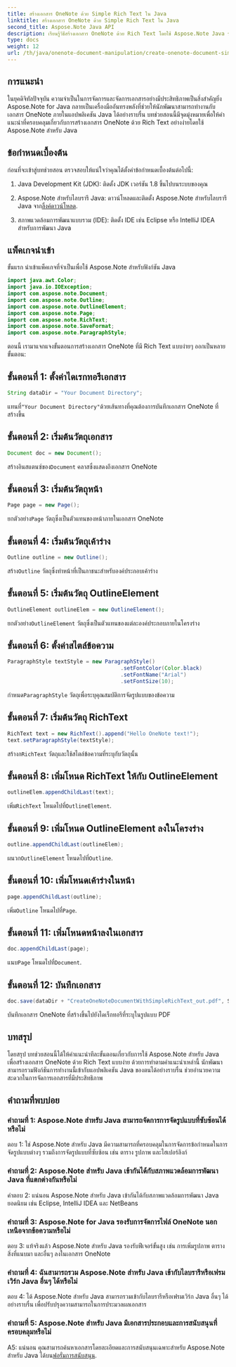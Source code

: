 ```yaml
---
title: สร้างเอกสาร OneNote ด้วย Simple Rich Text ใน Java
linktitle: สร้างเอกสาร OneNote ด้วย Simple Rich Text ใน Java
second_title: Aspose.Note Java API
description: เรียนรู้วิธีสร้างเอกสาร OneNote ด้วย Rich Text โดยใช้ Aspose.Note Java รวมฟังก์ชันนี้เข้ากับแอป Java ของคุณเพื่อการจัดการเอกสารที่มีประสิทธิภาพ
type: docs
weight: 12
url: /th/java/onenote-document-manipulation/create-onenote-document-simple-rich-text/
---
```

## การแนะนำ

ในยุคดิจิทัลปัจจุบัน ความจำเป็นในการจัดการและจัดการเอกสารอย่างมีประสิทธิภาพเป็นสิ่งสำคัญยิ่ง Aspose.Note for Java กลายเป็นเครื่องมืออันทรงพลังที่ช่วยให้นักพัฒนาสามารถทำงานกับเอกสาร OneNote ภายในแอปพลิเคชัน Java ได้อย่างราบรื่น บทช่วยสอนนี้มีจุดมุ่งหมายเพื่อให้คำแนะนำที่ครอบคลุมเกี่ยวกับการสร้างเอกสาร OneNote ด้วย Rich Text อย่างง่ายโดยใช้ Aspose.Note สำหรับ Java

## ข้อกำหนดเบื้องต้น

ก่อนที่จะเข้าสู่บทช่วยสอน ตรวจสอบให้แน่ใจว่าคุณได้ตั้งค่าข้อกำหนดเบื้องต้นต่อไปนี้:

1. Java Development Kit (JDK): ติดตั้ง JDK เวอร์ชัน 1.8 ขึ้นไปบนระบบของคุณ
   
2.  Aspose.Note สำหรับไลบรารี Java: ดาวน์โหลดและติดตั้ง Aspose.Note สำหรับไลบรารี Java จาก[ลิ้งค์ดาวน์โหลด](https://releases.aspose.com/note/java/).
   
3. สภาพแวดล้อมการพัฒนาแบบรวม (IDE): ติดตั้ง IDE เช่น Eclipse หรือ IntelliJ IDEA สำหรับการพัฒนา Java

## แพ็คเกจนำเข้า

ขั้นแรก นำเข้าแพ็คเกจที่จำเป็นเพื่อใช้ Aspose.Note สำหรับฟังก์ชัน Java

```java
import java.awt.Color;
import java.io.IOException;
import com.aspose.note.Document;
import com.aspose.note.Outline;
import com.aspose.note.OutlineElement;
import com.aspose.note.Page;
import com.aspose.note.RichText;
import com.aspose.note.SaveFormat;
import com.aspose.note.ParagraphStyle;
```

ตอนนี้ เรามาแจกแจงขั้นตอนการสร้างเอกสาร OneNote ที่มี Rich Text แบบง่ายๆ ออกเป็นหลายขั้นตอน:

## ขั้นตอนที่ 1: ตั้งค่าไดเรกทอรีเอกสาร

```java
String dataDir = "Your Document Directory";
```

 แทนที่`"Your Document Directory"`ด้วยเส้นทางที่คุณต้องการบันทึกเอกสาร OneNote ที่สร้างขึ้น

## ขั้นตอนที่ 2: เริ่มต้นวัตถุเอกสาร

```java
Document doc = new Document();
```

 สร้างอินสแตนซ์ของ`Document` คลาสซึ่งแสดงถึงเอกสาร OneNote

## ขั้นตอนที่ 3: เริ่มต้นวัตถุหน้า

```java
Page page = new Page();
```

 ยกตัวอย่าง`Page` วัตถุซึ่งเป็นตัวแทนของหน้าภายในเอกสาร OneNote

## ขั้นตอนที่ 4: เริ่มต้นวัตถุเค้าร่าง

```java
Outline outline = new Outline();
```

 สร้าง`Outline` วัตถุซึ่งทำหน้าที่เป็นภาชนะสำหรับองค์ประกอบเค้าร่าง

## ขั้นตอนที่ 5: เริ่มต้นวัตถุ OutlineElement

```java
OutlineElement outlineElem = new OutlineElement();
```

 ยกตัวอย่าง`OutlineElement` วัตถุซึ่งเป็นตัวแทนของแต่ละองค์ประกอบภายในโครงร่าง

## ขั้นตอนที่ 6: ตั้งค่าสไตล์ข้อความ

```java
ParagraphStyle textStyle = new ParagraphStyle()
                                    .setFontColor(Color.black)
                                    .setFontName("Arial")
                                    .setFontSize(10);
```

 กำหนด`ParagraphStyle` วัตถุเพื่อระบุคุณสมบัติการจัดรูปแบบของข้อความ

## ขั้นตอนที่ 7: เริ่มต้นวัตถุ RichText

```java
RichText text = new RichText().append("Hello OneNote text!");
text.setParagraphStyle(textStyle);
```

 สร้างก`RichText` วัตถุและใช้สไตล์ข้อความที่ระบุกับวัตถุนั้น

## ขั้นตอนที่ 8: เพิ่มโหนด RichText ให้กับ OutlineElement

```java
outlineElem.appendChildLast(text);
```

 เพิ่ม`RichText` โหนดไปที่`OutlineElement`.

## ขั้นตอนที่ 9: เพิ่มโหนด OutlineElement ลงในโครงร่าง

```java
outline.appendChildLast(outlineElem);
```

 ผนวก`OutlineElement` โหนดไปที่`Outline`.

## ขั้นตอนที่ 10: เพิ่มโหนดเค้าร่างในหน้า

```java
page.appendChildLast(outline);
```

 เพิ่ม`Outline` โหนดไปที่`Page`.

## ขั้นตอนที่ 11: เพิ่มโหนดหน้าลงในเอกสาร

```java
doc.appendChildLast(page);
```

 แนบ`Page` โหนดไปที่`Document`.

## ขั้นตอนที่ 12: บันทึกเอกสาร

```java
doc.save(dataDir + "CreateOneNoteDocumentWithSimpleRichText_out.pdf", SaveFormat.Pdf);
```

บันทึกเอกสาร OneNote ที่สร้างขึ้นไปยังไดเร็กทอรีที่ระบุในรูปแบบ PDF

## บทสรุป

โดยสรุป บทช่วยสอนนี้ได้ให้คำแนะนำทีละขั้นตอนเกี่ยวกับการใช้ Aspose.Note สำหรับ Java เพื่อสร้างเอกสาร OneNote ด้วย Rich Text แบบง่าย ด้วยการทำตามคำแนะนำเหล่านี้ นักพัฒนาสามารถรวมฟังก์ชันการทำงานนี้เข้ากับแอปพลิเคชัน Java ของตนได้อย่างราบรื่น ช่วยอำนวยความสะดวกในการจัดการเอกสารที่มีประสิทธิภาพ

## คำถามที่พบบ่อย

### คำถามที่ 1: Aspose.Note สำหรับ Java สามารถจัดการการจัดรูปแบบที่ซับซ้อนได้หรือไม่

ตอบ 1: ใช่ Aspose.Note สำหรับ Java มีความสามารถที่ครอบคลุมในการจัดการข้อกำหนดในการจัดรูปแบบต่างๆ รวมถึงการจัดรูปแบบที่ซับซ้อน เช่น ตาราง รูปภาพ และไฮเปอร์ลิงก์

### คำถามที่ 2: Aspose.Note สำหรับ Java เข้ากันได้กับสภาพแวดล้อมการพัฒนา Java ที่แตกต่างกันหรือไม่

คำตอบ 2: แน่นอน Aspose.Note สำหรับ Java เข้ากันได้กับสภาพแวดล้อมการพัฒนา Java ยอดนิยม เช่น Eclipse, IntelliJ IDEA และ NetBeans

### คำถามที่ 3: Aspose.Note for Java รองรับการจัดการไฟล์ OneNote นอกเหนือจากข้อความหรือไม่

ตอบ 3: แท้จริงแล้ว Aspose.Note สำหรับ Java รองรับฟีเจอร์ขั้นสูง เช่น การเพิ่มรูปภาพ ตาราง สิ่งที่แนบมา และอื่นๆ ลงในเอกสาร OneNote

### คำถามที่ 4: ฉันสามารถรวม Aspose.Note สำหรับ Java เข้ากับไลบรารีหรือเฟรมเวิร์ก Java อื่นๆ ได้หรือไม่

ตอบ 4: ได้ Aspose.Note สำหรับ Java สามารถรวมเข้ากับไลบรารีหรือเฟรมเวิร์ก Java อื่นๆ ได้อย่างราบรื่น เพื่อปรับปรุงความสามารถในการประมวลผลเอกสาร

### คำถามที่ 5: Aspose.Note สำหรับ Java มีเอกสารประกอบและการสนับสนุนที่ครอบคลุมหรือไม่

 A5: แน่นอน คุณสามารถค้นหาเอกสารโดยละเอียดและการสนับสนุนเฉพาะสำหรับ Aspose.Note สำหรับ Java ได้บน[ฟอรั่มการสนับสนุน](https://forum.aspose.com/c/note/28).